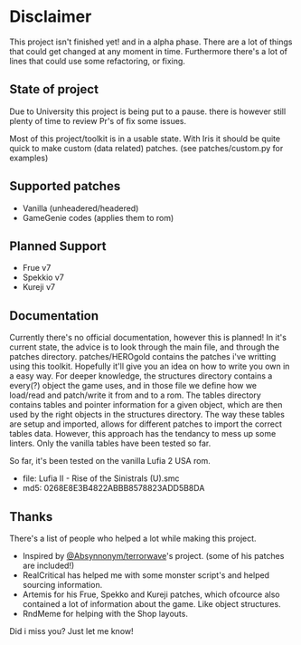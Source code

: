 # Disclaimer

This project isn't finished yet! and in a alpha phase.
There are a lot of things that could get changed at any moment in time.
Furthermore there's a lot of lines that could use some refactoring, or fixing.

## State of project

Due to University this project is being put to a pause.
there is however still plenty of time to review Pr's of fix some issues.

Most of this project/toolkit is in a usable state.
With Iris it should be quite quick to make custom (data related) patches.
(see patches/custom.py for examples)

## Supported patches

- Vanilla (unheadered/headered)
- GameGenie codes (applies them to rom)

## Planned Support

- Frue v7
- Spekkio v7
- Kureji v7

## Documentation

Currently there's no official documentation, however this is planned!
In it's current state, the advice is to look through the main file, and through the patches directory. patches/HEROgold contains the patches i've writting using this toolkit. Hopefully it'll give you an idea on how to write you own in a easy way.
For deeper knowledge, the structures directory contains a every(?) object the game uses, and in those file we define how we load/read and patch/write it from and to a rom.
The tables directory contains tables and pointer information for a given object, which are then used by the right objects in the structures directory. The way these tables are setup and imported, allows for different patches to import the correct tables data. However, this approach has the tendancy to mess up some linters. Only the vanilla tables have been tested so far.

So far, it's been tested on the vanilla Lufia 2 USA rom.
- file: Lufia II - Rise of the Sinistrals (U).smc
- md5: 0268E8E3B4822ABBB8578823ADD5B8DA

## Thanks

There's a list of people who helped a lot while making this project.
- Inspired by [@Absynnonym/terrorwave](https://github.com/abyssonym/terrorwave)'s project. (some of his patches are included!)
- RealCritical has helped me with some monster script's and helped sourcing information.
- Artemis for his Frue, Spekko and Kureji patches, which ofcource also contained a lot of information about the game. Like object structures.
- RndMeme for helping with the Shop layouts.

Did i miss you? Just let me know!
